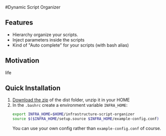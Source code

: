 #Dynamic Script Organizer
## Features
 - Hierarchy organize your scripts.
 - Inject parameters inside the scripts
 - Kind of "Auto complete" for your scripts (with bash alias)

## Motivation
  life
## Quick Installation

1. [Download the zip](https://github.com/ruioliveiras/dynamic-script-organizer/raw/master/infrastructure-script-organizer.zip) of the dist folder, unzip it in your HOME
2. In the `.bashrc` create a environment variable `INFRA_HOME`:
    ````bash
    export INFRA_HOME=$HOME/infrastructure-script-organizer
    source $($INFRA_HOME/setup.source $INFRA_HOME/example-config.conf)
    ````
    You can use your own config rather than `example-config.conf` of course.

